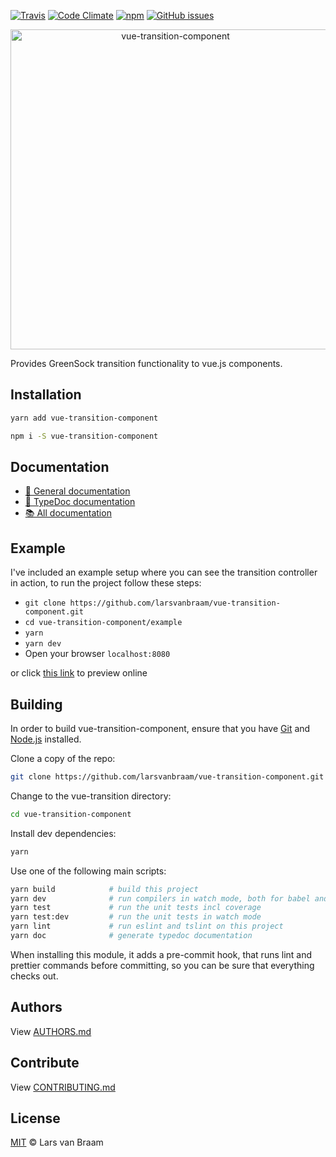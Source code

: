[![Travis](https://img.shields.io/travis/larsvanbraam/vue-transition-component.svg?maxAge=2592000)](https://travis-ci.org/larsvanbraam/vue-transition-component)
[![Code Climate](https://img.shields.io/codeclimate/github/larsvanbraam/vue-transition-component.svg?maxAge=2592000)](https://codeclimate.com/github/larsvanbraam/vue-transition-component)
[![npm](https://img.shields.io/npm/dm/vue-transition-component.svg?maxAge=2592000)](https://www.npmjs.com/package/vue-transition-component)
[![GitHub issues](https://img.shields.io/github/issues/larsvanbraam/vue-transition-component.svg?style=flat-square)](https://github.com/larsvanbraam/vue-transition-component/issues)

<p align="center">
    <img src="http://vue-transition-component.larsvanbraam.nl/vue-transition-component-1024.png?v=2" alt="vue-transition-component" width="512"/>
</p>

Provides GreenSock transition functionality to vue.js components.

## Installation

```sh
yarn add vue-transition-component
```

```sh
npm i -S vue-transition-component
```

## Documentation

- [📗 General documentation](https://vue-transition-component.larsvanbraam.nl/mkdocs/)
- [📘 TypeDoc documentation](https://vue-transition-component.larsvanbraam.nl/typedoc/)
- [📚 All documentation](https://vue-transition-component.larsvanbraam.nl)


## Example
I've included an example setup where you can see the transition controller in action, to run the project follow these steps:

- `git clone https://github.com/larsvanbraam/vue-transition-component.git`
- `cd vue-transition-component/example`
- `yarn`
- `yarn dev`
- Open your browser `localhost:8080`

or click [this link](https://larsvanbraam.github.io/vue-transition-component/example/) to preview online

## Building

In order to build vue-transition-component, ensure that you have [Git](http://git-scm.com/downloads) and [Node.js](http://nodejs.org/) installed.

Clone a copy of the repo:
```sh
git clone https://github.com/larsvanbraam/vue-transition-component.git
```

Change to the vue-transition directory:
```sh
cd vue-transition-component
```

Install dev dependencies:
```sh
yarn
```

Use one of the following main scripts:
```sh
yarn build            # build this project
yarn dev              # run compilers in watch mode, both for babel and typescript
yarn test             # run the unit tests incl coverage
yarn test:dev         # run the unit tests in watch mode
yarn lint             # run eslint and tslint on this project
yarn doc              # generate typedoc documentation
```

When installing this module, it adds a pre-commit hook, that runs lint and prettier commands
before committing, so you can be sure that everything checks out.

## Authors
View [AUTHORS.md](./AUTHORS.md)

## Contribute
View [CONTRIBUTING.md](./CONTRIBUTING.md)

## License
[MIT](./LICENSE) © Lars van Braam
